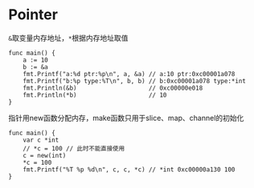 # Pointer

`&`取变量内存地址，`*`根据内存地址取值

```
func main() {
	a := 10
	b := &a
	fmt.Printf("a:%d ptr:%p\n", a, &a) // a:10 ptr:0xc00001a078
	fmt.Printf("b:%p type:%T\n", b, b) // b:0xc00001a078 type:*int
	fmt.Println(&b)                    // 0xc00000e018
	fmt.Println(*b)                    // 10
}
```

指针用new函数分配内存，make函数只用于slice、map、channel的初始化
```
func main() {
	var c *int
	// *c = 100 // 此时不能直接使用
	c = new(int)
	*c = 100
	fmt.Printf("%T %p %d\n", c, c, *c) // *int 0xc00000a130 100
}
```